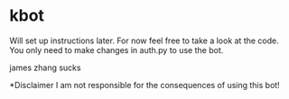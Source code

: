 # kbot
Will set up instructions later. 
For now feel free to take a look at the code. You only need to make changes in auth.py to use the bot.

james zhang sucks

*Disclaimer I am not responsible for the consequences of using this bot!
